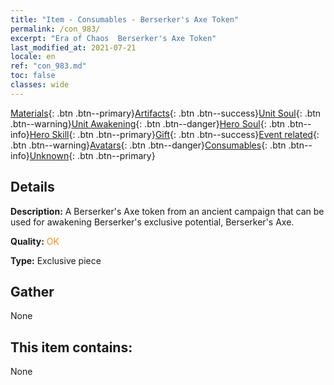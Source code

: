 ```yaml
---
title: "Item - Consumables - Berserker's Axe Token"
permalink: /con_983/
excerpt: "Era of Chaos  Berserker's Axe Token"
last_modified_at: 2021-07-21
locale: en
ref: "con_983.md"
toc: false
classes: wide
---
```

 [Materials](/Items/){: .btn .btn--primary}[Artifacts](/Items/Artifacts/){: .btn .btn--success}[Unit Soul](/Items/UnitSoul/){: .btn .btn--warning}[Unit Awakening](/Items/UnitAwakening/){: .btn .btn--danger}[Hero Soul](/Items/HeroSoul/){: .btn .btn--info}[Hero Skill](/Items/HeroSkill/){: .btn .btn--primary}[Gift](/Items/Gift/){: .btn .btn--success}[Event related](/Items/Events/){: .btn .btn--warning}[Avatars](/Items/Avatars/){: .btn .btn--danger}[Consumables](/Items/Consumables/){: .btn .btn--info}[Unknown](/Items/Unknown/){: .btn .btn--primary}

## Details
 **Description:** A Berserker's Axe token from an ancient campaign that can be used for awakening Berserker's exclusive potential, Berserker's Axe.

 **Quality:** <span style="color: #FF8C00">OK</span>

 **Type:** Exclusive piece

## Gather

  None

## This item contains:

  None

